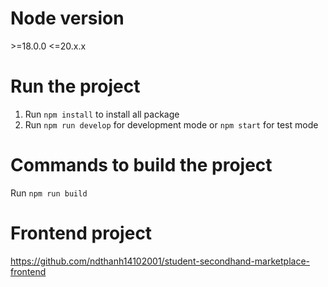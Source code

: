 # Node version 
\>=18.0.0 <=20.x.x

# Run the project
1. Run `npm install` to install all package 
2. Run `npm run develop` for development mode or `npm start` for test mode

# Commands to build the project
Run `npm run build`

# Frontend project 
https://github.com/ndthanh14102001/student-secondhand-marketplace-frontend


